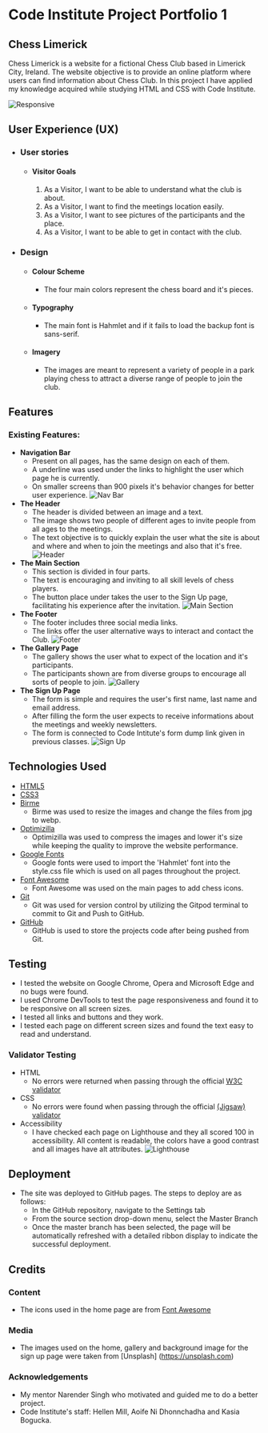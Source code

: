 # Code Institute Project Portfolio 1 
## Chess Limerick
Chess Limerick is a website for a fictional Chess Club based in Limerick City, Ireland. The website objective is to provide an online platform where users can find information about Chess Club. In this project I have applied my knowledge acquired while studying HTML and CSS with Code Institute.

![Responsive](docs/doc-ami-responsive.jpg)

## User Experience (UX)

-   ### User stories

    -   #### Visitor Goals

        1. As a Visitor, I want to be able to understand what the club is about.  
        2. As a Visitor, I want to find the meetings location easily.
        3. As a Visitor, I want to see pictures of the participants and the place.
        4. As a Visitor, I want to be able to get in contact with the club.
   
-   ### Design
    -   #### Colour Scheme
        -   The four main colors represent the chess board and it's pieces.
    -   #### Typography
        -   The main font is Hahmlet and if it fails to load the backup font is sans-serif.
    -   #### Imagery
        -   The images are meant to represent a variety of people in a park playing chess to attract a diverse range of people to join the club.


## Features 

### Existing Features:
- __Navigation Bar__
  - Present on all pages, has the same design on each of them.
  - A underline was used under the links to highlight the user which page he is currently.
  - On smaller screens than 900 pixels it's behavior changes for better user experience.
![Nav Bar](docs/nav-bar-normal-res.jpg)
- __The Header__
  - The header is divided between an image and a text.
  - The image shows two people of different ages to invite people from all ages to the meetings.
  - The text objective is to quickly explain the user what the site is about and where and when to join the meetings and also that it's free.
![Header](docs/doc-header-normal-res.jpg)
- __The Main Section__
  - This section is divided in four parts.
  - The text is encouraging and inviting to all skill levels of chess players. 
  - The button place under takes the user to the Sign Up page, facilitating his experience after the invitation.
![Main Section](docs/doc-main-normal-res.jpg)
- __The Footer__ 
  - The footer includes three social media links. 
  - The links offer the user alternative ways to interact and contact the Club.
![Footer](docs/doc-footer.jpg)
- __The Gallery Page__
  - The gallery shows the user what to expect of the location and it's participants. 
  - The participants shown are from diverse groups to encourage all sorts of people to join. 
![Gallery](docs/doc-gallery.jpg)
- __The Sign Up Page__
  - The form is simple and requires the user's first name, last name and email address.
  - After filling the form the user expects to receive informations about the meetings and weekly newsletters.
  - The form is connected to Code Intitute's form dump link given in previous classes.
![Sign Up](docs/doc-signup.jpg)

## Technologies Used

-   [HTML5](https://en.wikipedia.org/wiki/HTML5)
-   [CSS3](https://en.wikipedia.org/wiki/Cascading_Style_Sheets)
-   [Birme](https://www.birme.net)
    - Birme was used to resize the images and change the files from jpg to webp.
-   [Optimizilla](https://imagecompressor.com/)
    - Optimizilla was used to compress the images and lower it's size while keeping the quality to improve the website performance.
-   [Google Fonts](https://fonts.google.com/)
    - Google fonts were used to import the 'Hahmlet' font into the style.css file which is used on all pages throughout the project.
-   [Font Awesome](https://fontawesome.com/)
    - Font Awesome was used on the main pages to add chess icons.
-   [Git](https://git-scm.com/)
    - Git was used for version control by utilizing the Gitpod terminal to commit to Git and Push to GitHub.
-   [GitHub](https://github.com/)
    - GitHub is used to store the projects code after being pushed from Git.


## Testing
- I tested the website on Google Chrome, Opera and Microsoft Edge and no bugs were found.
- I used Chrome DevTools to test the page responsiveness and found it to be responsive on all screen sizes.
- I tested all links and buttons and they work.
- I tested each page on different screen sizes and found the text easy to read and understand.
### Validator Testing
- HTML
  - No errors were returned when passing through the official [W3C validator](link)
- CSS
  - No errors were found when passing through the official [(Jigsaw) validator](link)
- Accessibility
  - I have checked each page on Lighthouse and they all scored 100 in accessibility. All content is readable, the colors have a good contrast and all images have alt attributes.
![Lighthouse](docs/doc-lighthouse.jpg)

## Deployment
- The site was deployed to GitHub pages. The steps to deploy are as follows: 
  - In the GitHub repository, navigate to the Settings tab 
  - From the source section drop-down menu, select the Master Branch
  - Once the master branch has been selected, the page will be automatically refreshed with a detailed ribbon display to indicate the successful deployment. 

## Credits 

### Content 
- The icons used in the home page are from [Font Awesome](https://fontawesome.com/)
### Media
- The images used on the home, gallery and background image for the sign up page were taken from [Unsplash] (https://unsplash.com)
### Acknowledgements
- My mentor Narender Singh who motivated and guided me to do a better project.
- Code Institute's staff: Hellen Mill, Aoife Ni Dhonnchadha and Kasia Bogucka.
